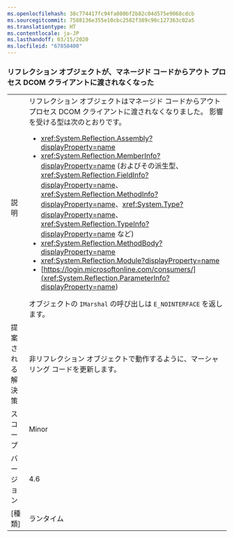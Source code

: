 ```yaml
---
ms.openlocfilehash: 38c774417fc94fa080bf2b82c04d575e9068cdcb
ms.sourcegitcommit: 7588136e355e10cbc2582f389c90c127363c02a5
ms.translationtype: HT
ms.contentlocale: ja-JP
ms.lasthandoff: 03/15/2020
ms.locfileid: "67858400"
---
```

### <a name="reflection-objects-can-no-longer-be-passed-from-managed-code-to-out-of-process-dcom-clients"></a>リフレクション オブジェクトが、マネージド コードからアウト プロセス DCOM クライアントに渡されなくなった

|   |   |
|---|---|
|説明|リフレクション オブジェクトはマネージド コードからアウト プロセス DCOM クライアントに渡されなくなりました。 影響を受ける型は次のとおりです。<ul><li><xref:System.Reflection.Assembly?displayProperty=name></li><li><xref:System.Reflection.MemberInfo?displayProperty=name> (およびその派生型、<xref:System.Reflection.FieldInfo?displayProperty=name>、<xref:System.Reflection.MethodInfo?displayProperty=name>、<xref:System.Type?displayProperty=name>、<xref:System.Reflection.TypeInfo?displayProperty=name> など)</li><li><xref:System.Reflection.MethodBody?displayProperty=name></li><li><xref:System.Reflection.Module?displayProperty=name></li><li>[https://login.microsoftonline.com/consumers/](<xref:System.Reflection.ParameterInfo?displayProperty=name>)</li></ul>オブジェクトの <code>IMarshal</code> の呼び出しは <code>E_NOINTERFACE</code> を返します。|
|提案される解決策|非リフレクション オブジェクトで動作するように、マーシャリング コードを更新します。|
|スコープ|Minor|
|バージョン|4.6|
|[種類]|ランタイム|
